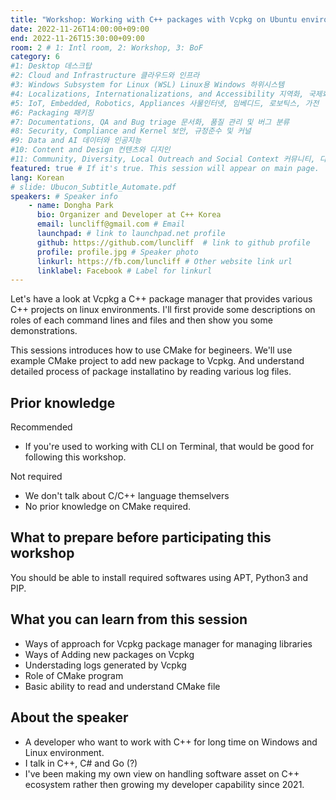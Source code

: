 ```yaml
---
title: "Workshop: Working with C++ packages with Vcpkg on Ubuntu environment"
date: 2022-11-26T14:00:00+09:00
end: 2022-11-26T15:30:00+09:00
room: 2 # 1: Intl room, 2: Workshop, 3: BoF
category: 6
#1: Desktop 데스크탑
#2: Cloud and Infrastructure 클라우드와 인프라
#3: Windows Subsystem for Linux (WSL) Linux용 Windows 하위시스템
#4: Localizations, Internationalizations, and Accessibility 지역화, 국제화 및 접근성
#5: IoT, Embedded, Robotics, Appliances 사물인터넷, 임베디드, 로보틱스, 가전
#6: Packaging 패키징
#7: Documentations, QA and Bug triage 문서화, 품질 관리 및 버그 분류
#8: Security, Compliance and Kernel 보안, 규정준수 및 커널
#9: Data and AI 데이터와 인공지능
#10: Content and Design 컨텐츠와 디지인
#11: Community, Diversity, Local Outreach and Social Context 커뮤니티, 다양성, 지역 사회 협력과 사회적 관점
featured: true # If it's true. This session will appear on main page.
lang: Korean
# slide: Ubucon_Subtitle_Automate.pdf
speakers: # Speaker info
    - name: Dongha Park
      bio: Organizer and Developer at C++ Korea
      email: luncliff@gmail.com # Email
      launchpad: # link to launchpad.net profile
      github: https://github.com/luncliff  # link to github profile
      profile: profile.jpg # Speaker photo
      linkurl: https://fb.com/luncliff # Other website link url
      linklabel: Facebook # Label for linkurl
---
```


Let's have a look at Vcpkg a C++ package manager that provides various C++ projects on linux environments.
I'll first provide some descriptions on roles of each command lines and files and then show you some demonstrations.

This sessions introduces how to use CMake for begineers.
We'll use example CMake project to add new package to Vcpkg.
And understand detailed process of package installatino by reading various log files.

## Prior knowledge

Recommended
- If you're used to working with CLI on Terminal, that would be good for following this workshop.

Not required
- We don't talk about C/C++ language themselvers
- No prior knowledge on CMake required.
## What to prepare before participating this workshop
You should be able to install required softwares using APT, Python3 and PIP.

## What you can learn from this session
- Ways of approach for Vcpkg package manager for managing libraries
- Ways of Adding new packages on Vcpkg
- Understading logs generated by Vcpkg
- Role of CMake program
- Basic ability to read and understand CMake file

## About the speaker
- A developer who want to work with C++ for long time on Windows and Linux environment.
- I talk in C++, C# and Go (?)
- I've been making my own view on handling software asset on C++ ecosystem rather then growing my developer capability since 2021.